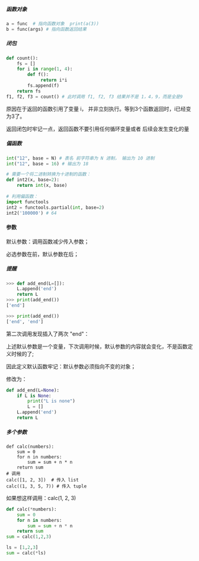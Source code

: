 ##### 函数对象

```python
a = func  # 指向函数对象  print(a(3)) 
b = func(args) # 指向函数返回结果
```



##### 闭包

```python
def count():
    fs = []
    for i in range(1, 4):
        def f():
             return i*i
        fs.append(f)
    return fs
f1, f2, f3 = count() # 此时调用 f1, f2, f3 结果并不是 1，4，9，而是全是9
```

原因在于返回的函数引用了变量 i， 并非立刻执行。等到3个函数返回时，i已经变为3了。

返回闭包时牢记一点，返回函数不要引用任何循环变量或者 后续会发生变化的量



##### 偏函数

```python
int("12", base = N) # 表名 前字符串为 N 进制， 输出为 10 进制
int("12", base = 16) # 输出为 18

# 需要一个将二进制转换为十进制的函数：
def int2(x, base=2):
    return int(x, base)
    
# 利用偏函数：
import functools
int2 = functools.partial(int, base=2)
int2('100000') # 64
```



#### 参数

默认参数：调用函数减少传入参数；

必选参数在前，默认参数在后；

##### 提醒

```python
>>> def add_end(L=[]):
    L.append('end')
    return L
>>> print(add_end())
['end']

>>> print(add_end())
['end', 'end']
```

第二次调用发现插入了两次 "end"：

上述默认参数是一个变量，下次调用时候，默认参数的内容就会变化，不是函数定义时候的了;

因此定义默认函数牢记：默认参数必须指向不变的对象；

修改为：

```python
def add_end(L=None):
    if L is None:
        print("L is none")
        L = []
    L.append('end')
    return L
```



##### 多个参数

```
def calc(numbers):
    sum = 0
    for n in numbers:
        sum = sum + n * n
    return sum
# 调用
calc([1, 2, 3])  # 传入 list
calc((1, 3, 5, 7)) # 传入 tuple
```

如果想这样调用：calc(1, 2, 3)

```python
def calc(*numbers):
    sum = 0
    for n in numbers:
        sum = sum + n * n
    return sum
sum = calc(1,2,3)

ls = [1,2,3]
sum = calc(*ls)
```



